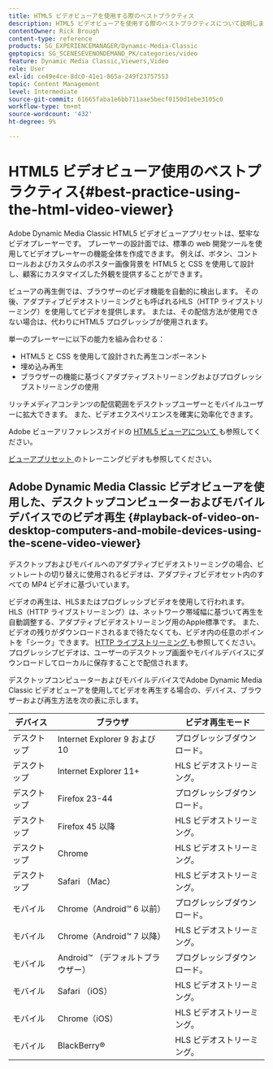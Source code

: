 ```yaml
---
title: HTML5 ビデオビューアを使用する際のベストプラクティス
description: HTML5 ビデオビューアを使用する際のベストプラクティスについて説明します。
contentOwner: Rick Brough
content-type: reference
products: SG_EXPERIENCEMANAGER/Dynamic-Media-Classic
geptopics: SG_SCENESEVENONDEMAND_PK/categories/video
feature: Dynamic Media Classic,Viewers,Video
role: User
exl-id: ce49e4ce-8dc0-41e1-865a-249f23757553
topic: Content Management
level: Intermediate
source-git-commit: 61665faba1e6bb711aae5becf0150d1ebe3105c0
workflow-type: tm+mt
source-wordcount: '432'
ht-degree: 9%

---
```


# HTML5 ビデオビューア使用のベストプラクティス{#best-practice-using-the-html-video-viewer}

Adobe Dynamic Media Classic HTML5 ビデオビューアプリセットは、堅牢なビデオプレーヤーです。 プレーヤーの設計面では、標準の web 開発ツールを使用してビデオプレーヤーの機能全体を作成できます。 例えば、ボタン、コントロールおよびカスタムのポスター画像背景を HTML5 と CSS を使用して設計し、顧客にカスタマイズした外観を提供することができます。

ビューアの再生側では、ブラウザーのビデオ機能を自動的に検出します。 その後、アダプティブビデオストリーミングとも呼ばれるHLS（HTTP ライブストリーミング）を使用してビデオを提供します。 または、その配信方法が使用できない場合は、代わりにHTML5 プログレッシブが使用されます。

単一のプレーヤーに以下の能力を組み合わせる：

* HTML5 と CSS を使用して設計された再生コンポーネント
* 埋め込み再生
* ブラウザーの機能に基づくアダプティブストリーミングおよびプログレッシブストリーミングの使用

リッチメディアコンテンツの配信範囲をデスクトップユーザーとモバイルユーザーに拡大できます。 また、ビデオエクスペリエンスを確実に効率化できます。

Adobe ビューアリファレンスガイドの [HTML5 ビューアについて ](https://experienceleague.adobe.com/ja/docs/dynamic-media-developer-resources/library/viewers-for-aem-assets-only/c-html5-aem-asset-viewers#viewers-for-aem-assets-only) も参照してください。

[ ビューアプリセット ](https://s7d5.scene7.com/s7viewers/html5/VideoViewer.html?videoserverurl=https://s7d5.scene7.com/is/content/&emailurl=https://s7d5.scene7.com/s7/emailFriend&serverUrl=https://s7d5.scene7.com/is/image/&config=Scene7SharedAssets/Universal_HTML5_Video&contenturl=https://s7d5.scene7.com/skins/&asset=S7tutorials/550_viewer-presets_converted%20renamed_Done-AVS) のトレーニングビデオも参照してください。

## Adobe Dynamic Media Classic ビデオビューアを使用した、デスクトップコンピューターおよびモバイルデバイスでのビデオ再生 {#playback-of-video-on-desktop-computers-and-mobile-devices-using-the-scene-video-viewer}

デスクトップおよびモバイルへのアダプティブビデオストリーミングの場合、ビットレートの切り替えに使用されるビデオは、アダプティブビデオセット内のすべての MP4 ビデオに基づいています。

ビデオの再生は、HLSまたはプログレッシブビデオを使用して行われます。 HLS（HTTP ライブストリーミング）は、ネットワーク帯域幅に基づいて再生を自動調整する、アダプティブビデオストリーミング用のApple標準です。 また、ビデオの残りがダウンロードされるまで待たなくても、ビデオ内の任意のポイントを「シーク」できます。 [HTTP ライブストリーミング ](https://developer.apple.com/streaming/) も参照してください。 プログレッシブビデオは、ユーザーのデスクトップ画面やモバイルデバイスにダウンロードしてローカルに保存することで配信されます。

デスクトップコンピューターおよびモバイルデバイスでAdobe Dynamic Media Classic ビデオビューアを使用してビデオを再生する場合の、デバイス、ブラウザーおよび再生方法を次の表に示します。

| デバイス | ブラウザ | ビデオ再生モード |
|--- |--- |--- |
| デスクトップ | Internet Explorer 9 および 10 | プログレッシブダウンロード。 |
| デスクトップ | Internet Explorer 11+ | HLS ビデオストリーミング。 |
| デスクトップ | Firefox 23-44 | プログレッシブダウンロード。 |
| デスクトップ | Firefox 45 以降 | HLS ビデオストリーミング。 |
| デスクトップ | Chrome | HLS ビデオストリーミング。 |
| デスクトップ | Safari （Mac） | HLS ビデオストリーミング。 |
| モバイル | Chrome（Android™ 6 以前） | プログレッシブダウンロード。 |
| モバイル | Chrome（Android™ 7 以降） | HLS ビデオストリーミング。 |
| モバイル | Android™ （デフォルトブラウザー） | プログレッシブダウンロード。 |
| モバイル | Safari （iOS） | HLS ビデオストリーミング。 |
| モバイル | Chrome（iOS） | HLS ビデオストリーミング。 |
| モバイル | BlackBerry® | HLS ビデオストリーミング。 |
